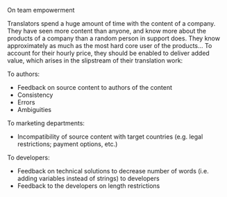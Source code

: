 On team empowerment

Translators spend a huge amount of time with the content of a company. They have seen more content than anyone, and know more about the products of a company than a random person in support does. They know approximately as much as the most hard core user of the products… 
To account for their hourly price, they should be enabled to deliver added value, which arises in the slipstream of their translation work:

To authors:
* Feedback on source content to authors of the content 
* Consistency
* Errors
* Ambiguities 

To marketing departments:

* Incompatibility of source content with target countries (e.g. legal restrictions; payment options, etc.)

To developers:
* Feedback on technical solutions to decrease number of words (i.e. adding variables instead of strings) to developers
* Feedback to the developers on length restrictions
